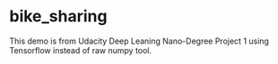 # bike_sharing
This demo is from Udacity Deep Leaning Nano-Degree Project 1 using Tensorflow instead of raw numpy tool.
